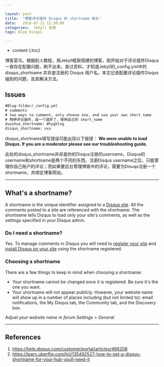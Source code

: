 ```yaml
---

layout: post
title:  "博客评论插件 Disqus 的 shortname 相关"
data:   2016-07-21 12:30:00
categories:  Jekyll 杂感
tags: Blog Disqus 

---
```


* content
{:toc}

博客菜鸟，根据别人教程，用Jekyll框架搭建的博客，刚开始对于评论插件Disqus一直存在配置问题，刷不出来。查过资料，才知道Jekyll的_config.yml中的 disqus_shortname 并非是注册的 Disqus 用户名。本文记录配置评论插件Disqus碰到的问题，及其解决方法。




## Issues

```xml
#Blog-folder/_config.yml
# comments
# two ways to comment, only choose one, and use your own short name
# 两种评论插件，选一个就好了，使用自己的 short_name
duoshuo_shortname: #hygblog
disqus_shortname: xxx
```

disqus_shortname填写错误可能出现以下报错：
**We were unable to load Disqus. If you are a moderator please see our troubleshooting guide.**

此处的disqus_shortname并非是你的Disqus注册的username，Disqus的username和shortname是两个不同的东西。注册Disqus username之后，只能管理你自己账户的评论；而如果要后台管理博客中的评论，需要为Disuqs注册一个shortname，并绑定博客网站。

---

## What's a shortname?

A shortname is the unique identifier assigned to a [Disqus site][disqus-site]. All the comments posted to a site are referenced with the shortname. The shortname tells Disqus to load only your site's comments, as well as the settings specified in your Disqus admin.

### Do I need a shortname?

Yes. To manage comments in Disqus you will need to [register your site][register-site] and [install Disqus on your site][install-to-site] using the shortname registered.

[disqus-site]:		http://help.disqus.com/customer/portal/articles/286833-what-is-a-forum-
[register-site]:		http://disqus.com/register
[install-to-site]:	http://disqus.com/admin/install

### Choosing a shortname

There are a few things to keep in mind when choosing a shortname:

- Your shortname cannot be changed once it is registered. Be sure it's the one you want. 
- Your shortname will not appear publicly. However, your website name will show up in a number of places including (but not limited to): email notifications, the My Disqus tab, the Community tab, and the Discovery box.

*Adjust your website name in forum Settings > General.*

---

## References

1. <https://help.disqus.com/customer/portal/articles/466208>
2. <https://learn.uberflip.com/h/i/135492527-how-to-get-a-disqus-shortname-for-your-hub-youll-need-it>



